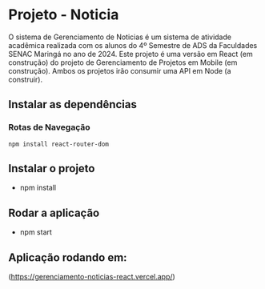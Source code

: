 # Projeto - Noticia

O sistema de Gerenciamento de Noticias é um sistema de atividade acadêmica realizada com os alunos do 4º Semestre de ADS da Faculdades SENAC Maringá no ano de 2024. Este projeto é uma versão em React (em construção) do projeto de Gerenciamento de Projetos em Mobile (em construção). Ambos os projetos irão consumir uma API em Node (a construir).

## Instalar as dependências

### Rotas de Navegação
``` 
npm install react-router-dom
``` 
## Instalar o projeto
- npm install

## Rodar a aplicação
- npm start

## Aplicação rodando em:
(https://gerenciamento-noticias-react.vercel.app/)
